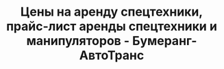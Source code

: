 ---
# Feel free to add content and custom Front Matter to this file.
# To modify the layout, see https://jekyllrb.com/docs/themes/#overriding-theme-defaults

layout: price
menu: Цены
title: Цены на аренду спецтехники, прайс-лист аренды спецтехники и манипуляторов - Бумеранг-АвтоТранс
description: Прайс-лист на услуги с ценами аренды спецтехники&#58; погрузчиков, манипуляторов, кранов.
permalink: /price/
---